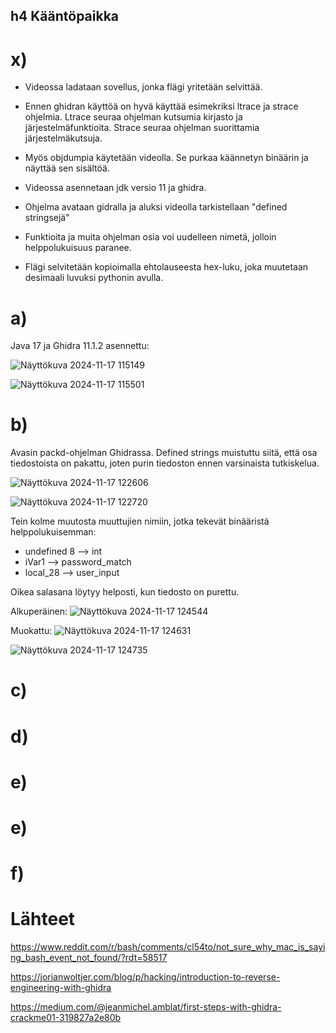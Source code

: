 ## h4 Kääntöpaikka

# x)

* Videossa ladataan sovellus, jonka flägi yritetään selvittää.

* Ennen ghidran käyttöä on hyvä käyttää esimekriksi ltrace ja strace ohjelmia. Ltrace seuraa ohjelman kutsumia kirjasto ja järjestelmäfunktioita. Strace seuraa ohjelman suorittamia järjestelmäkutsuja.

* Myös objdumpia käytetään videolla. Se purkaa käännetyn binäärin ja näyttää sen sisältöä.

* Videossa asennetaan jdk versio 11 ja ghidra.

* Ohjelma avataan gidralla ja aluksi videolla tarkistellaan "defined stringsejä"

* Funktioita ja muita ohjelman osia voi uudelleen nimetä, jolloin helppolukuisuus paranee.

* Flägi selvitetään kopioimalla ehtolauseesta hex-luku, joka muutetaan desimaali luvuksi pythonin avulla.


# a)

Java 17 ja Ghidra 11.1.2 asennettu:

![Näyttökuva 2024-11-17 115149](https://github.com/user-attachments/assets/eda5a62d-b079-4ce3-ade9-9b52d73bd4a8)

![Näyttökuva 2024-11-17 115501](https://github.com/user-attachments/assets/ca1ea726-1007-4eee-8b26-f53579523141)

# b)

Avasin packd-ohjelman Ghidrassa. Defined strings muistuttu siitä, että osa tiedostoista on pakattu, joten purin tiedoston ennen varsinaista tutkiskelua.

![Näyttökuva 2024-11-17 122606](https://github.com/user-attachments/assets/b5f4d676-3a79-456d-9716-f4ed3fe1a2bf)

![Näyttökuva 2024-11-17 122720](https://github.com/user-attachments/assets/9481780c-a25f-4c1d-9793-6941aa478d90)

Tein kolme muutosta muuttujien nimiin, jotka tekevät binääristä helppolukuisemman:

  * undefined 8 --> int
  * iVar1 --> password_match
  * local_28 --> user_input

Oikea salasana löytyy helposti, kun tiedosto on purettu.

Alkuperäinen:
![Näyttökuva 2024-11-17 124544](https://github.com/user-attachments/assets/09af1a94-8604-40c3-a10a-6257d8f3cf06)

Muokattu:
![Näyttökuva 2024-11-17 124631](https://github.com/user-attachments/assets/31527634-6ae7-4559-8bf1-b4ff889d82ba)

![Näyttökuva 2024-11-17 124735](https://github.com/user-attachments/assets/6b87ea0e-3d2c-4587-8315-846d8d6ad4ae)

# c)



# d)

# e)

# e)

# f)

# Lähteet

https://www.reddit.com/r/bash/comments/cl54to/not_sure_why_mac_is_saying_bash_event_not_found/?rdt=58517

https://jorianwoltjer.com/blog/p/hacking/introduction-to-reverse-engineering-with-ghidra

https://medium.com/@jeanmichel.amblat/first-steps-with-ghidra-crackme01-319827a2e80b
